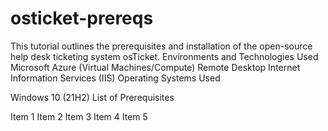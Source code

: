# osticket-prereqs
This tutorial outlines the prerequisites and installation of the open-source help desk ticketing system osTicket.
Environments and Technologies Used
Microsoft Azure (Virtual Machines/Compute)
Remote Desktop
Internet Information Services (IIS)
Operating Systems Used

Windows 10 (21H2)
List of Prerequisites

Item 1
Item 2
Item 3
Item 4
Item 5
